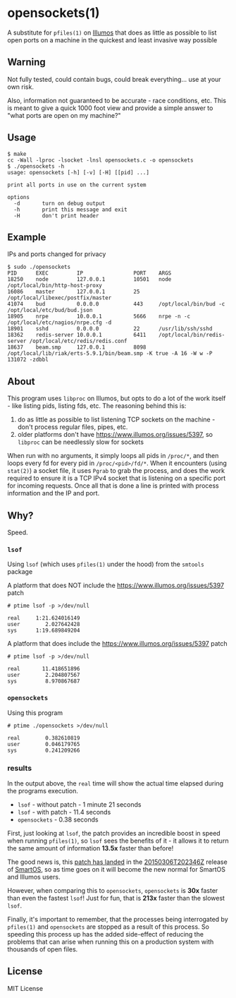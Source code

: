 opensockets(1)
==============

A substitute for `pfiles(1)` on [Illumos][0] that does as
little as possible to list open ports on a machine in the quickest and
least invasive way possible

Warning
-------

Not fully tested, could contain bugs, could break everything... use at your
own risk.

Also, information not guaranteed to be accurate - race conditions, etc.  This
is meant to give a quick 1000 foot view and provide a simple answer to "what
ports are open on my machine?"

Usage
-----

    $ make
    cc -Wall -lproc -lsocket -lnsl opensockets.c -o opensockets
    $ ./opensockets -h
    usage: opensockets [-h] [-v] [-H] [[pid] ...]

    print all ports in use on the current system

    options
      -d       turn on debug output
      -h       print this message and exit
      -H       don't print header

Example
-------

IPs and ports changed for privacy

    $ sudo ./opensockets
    PID      EXEC         IP                PORT    ARGS
    18250    node         127.0.0.1         10501   node /opt/local/bin/http-host-proxy
    16086    master       127.0.0.1         25      /opt/local/libexec/postfix/master
    41074    bud          0.0.0.0           443     /opt/local/bin/bud -c /opt/local/etc/bud/bud.json
    18905    nrpe         10.0.0.1          5666    nrpe -n -c /opt/local/etc/nagios/nrpe.cfg -d
    18901    sshd         0.0.0.0           22      /usr/lib/ssh/sshd
    18362    redis-server 10.0.0.1          6411    /opt/local/bin/redis-server /opt/local/etc/redis/redis.conf
    18637    beam.smp     127.0.0.1         8098    /opt/local/lib/riak/erts-5.9.1/bin/beam.smp -K true -A 16 -W w -P 131072 -zdbbl

About
-----

This program uses `libproc` on Illumos, but opts to do a lot of the work itself -
like listing pids, listing fds, etc.  The reasoning behind this is:

1. do as little as possible to list listening TCP sockets on the machine - don't process regular files, pipes, etc.
2. older platforms don't have https://www.illumos.org/issues/5397, so `libproc` can be needlessly slow for sockets

When run with no arguments, it simply loops all pids in `/proc/*`, and then
loops every fd for every pid in `/proc/<pid>/fd/*`.  When it encounters (using
`stat(2)`) a socket file, it uses `Pgrab` to grab the process, and does the
work required to ensure it is a TCP IPv4 socket that is listening on a specific
port for incoming requests.  Once all that is done a line is printed with
process information and the IP and port.

Why?
----

Speed.

### `lsof`

Using `lsof` (which uses `pfiles(1)` under the hood) from the `smtools` package

A platform that does NOT include the https://www.illumos.org/issues/5397 patch

```
# ptime lsof -p >/dev/null

real     1:21.624016149
user        2.027642428
sys      1:19.689849204
```

A platform that does include the https://www.illumos.org/issues/5397 patch

```
# ptime lsof -p >/dev/null

real       11.418651896
user        2.204807567
sys         8.970867687
```

### `opensockets`

Using this program

```
# ptime ./opensockets >/dev/null

real        0.382610819
user        0.046179765
sys         0.241209266
```

### results

In the output above, the `real` time will show the actual time elapsed during
the programs execution.

- `lsof` - without patch - 1 minute 21 seconds
- `lsof` - with patch - 11.4 seconds
- `opensockets` - 0.38 seconds

First, just looking at `lsof`, the patch provides an incredible boost in speed
when running `pfiles(1)`, so `lsof` sees the benefits of it - it allows it to
return the same amount of information **13.5x** faster than before!

The good news is, this [patch has landed][2] in the [20150306T202346Z][3]
release of [SmartOS][1], so as time goes on it will become the new
normal for SmartOS and Illumos users.

However, when comparing this to `opensockets`, `opensockets` is **30x** faster
than even the fastest `lsof`!  Just for fun, that is **213x** faster than the
slowest `lsof`.

Finally, it's important to remember, that the processes being interrogated by
`pfiles(1)` and `opensockets` are stopped as a result of this process.  So
speeding this process up has the added side-effect of reducing the problems
that can arise when running this on a production system with thousands
of open files.

License
-------

MIT License

[0]: http://illumos.org
[1]: http://smartos.org
[2]: https://github.com/illumos/illumos-gate/commit/d907f8b938aec9d8b57fdb15c241b98641b8b052
[3]: https://us-east.manta.joyent.com/Joyent_Dev/public/SmartOS/20150306T202346Z/index.html
